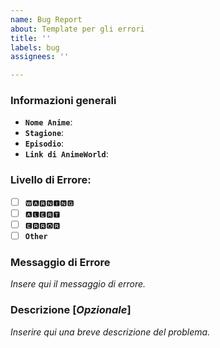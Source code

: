 ```yaml
---
name: Bug Report
about: Template per gli errori
title: ''
labels: bug
assignees: ''

---
```


### Informazioni generali
* **`Nome Anime`**:
* **`Stagione`**:
* **`Episodio`**:
* **`Link di AnimeWorld`**:

### Livello di Errore:
- [ ] `🆆🅰🆁🅽🅸🅽🅶`
- [ ] `🅰🅻🅴🆁🆃`
- [ ] `🅴🆁🆁🅾🆁`
- [ ] **`Other`**

### Messaggio di Errore
_Insere qui il messaggio di errore._

### Descrizione [_Opzionale_]
_Inserire qui una breve descrizione del problema._
